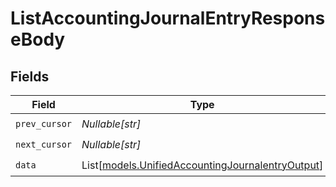 # ListAccountingJournalEntryResponseBody


## Fields

| Field                                                                                                | Type                                                                                                 | Required                                                                                             | Description                                                                                          |
| ---------------------------------------------------------------------------------------------------- | ---------------------------------------------------------------------------------------------------- | ---------------------------------------------------------------------------------------------------- | ---------------------------------------------------------------------------------------------------- |
| `prev_cursor`                                                                                        | *Nullable[str]*                                                                                      | :heavy_check_mark:                                                                                   | N/A                                                                                                  |
| `next_cursor`                                                                                        | *Nullable[str]*                                                                                      | :heavy_check_mark:                                                                                   | N/A                                                                                                  |
| `data`                                                                                               | List[[models.UnifiedAccountingJournalentryOutput](../models/unifiedaccountingjournalentryoutput.md)] | :heavy_check_mark:                                                                                   | N/A                                                                                                  |